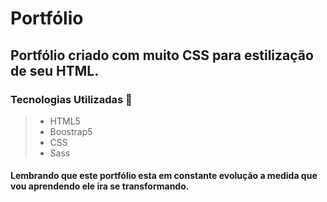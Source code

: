 # Portfólio

## Portfólio criado com muito CSS para estilização de seu HTML.

### Tecnologias Utilizadas 🌌

> - HTML5
> - Boostrap5
> - CSS
> - Sass

#### Lembrando que este portfólio esta em constante evolução a medida que vou aprendendo ele ira se transformando.
